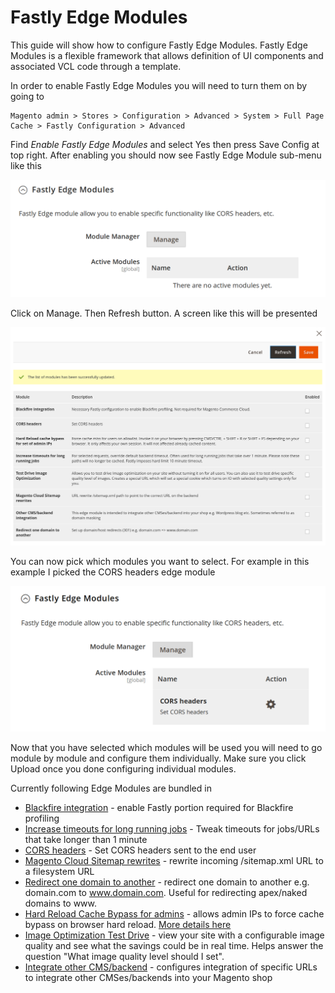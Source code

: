 # Fastly Edge Modules

This guide will show how to configure Fastly Edge Modules. Fastly Edge Modules
is a flexible framework that allows definition of UI components and associated VCL
code through a template.

In order to enable Fastly Edge Modules you will need to turn them on by going to

```
Magento admin > Stores > Configuration > Advanced > System > Full Page Cache > Fastly Configuration > Advanced
```

Find *Enable Fastly Edge Modules* and select Yes then press Save Config at top right. After enabling you 
should now see Fastly Edge Module sub-menu like this

![Fastly Edge Modules Main Screen](../../images/guides/edge-modules/fastly-edgemodules-first-use.png "Fastly Edge Modules Main Screen")

Click on Manage. Then Refresh button. A screen like this will be presented

![Fastly Edge Modules Selection Screen](../../images/guides/edge-modules/fastly-edge-modules-list-of-modules.png "Fastly Edge Modules Selection Screen")

You can now pick which modules you want to select. For example in this example I picked the CORS headers edge module

![Fastly Edge Modules Main Screen with one enabled module](../../images/guides/edge-modules/fastly-edgemodules-onemodule.png "Fastly Edge Modules Main Screen with one enabled module")

Now that you have selected which modules will be used you will need to go module by module and
configure them individually. Make sure you click Upload once you done configuring individual modules.

Currently following Edge Modules are bundled in

- [Blackfire integration](https://github.com/fastly/fastly-magento2/blob/master/Documentation/Guides/Edge-Modules/EDGE-MODULE-BLACKFIRE-INTEGRATION.md) - enable Fastly portion required for Blackfire profiling
- [Increase timeouts for long running jobs](https://github.com/fastly/fastly-magento2/blob/master/Documentation/Guides/Edge-Modules/EDGE-MODULE-INCREASE-TIMEOUTS-LONG-JOBS.md) - Tweak timeouts for jobs/URLs that take longer than 1 minute
- [CORS headers](https://github.com/fastly/fastly-magento2/blob/master/Documentation/Guides/Edge-Modules/EDGE-MODULE-CORS-HEADERS.md) - Set CORS headers sent to the end user
- [Magento Cloud Sitemap rewrites](https://github.com/fastly/fastly-magento2/blob/master/Documentation/Guides/Edge-Modules/EDGE-MODULE-CLOUD-SITEMAP-REWRITE.md) - rewrite incoming /sitemap.xml URL to
a filesystem URL
- [Redirect one domain to another](https://github.com/fastly/fastly-magento2/blob/master/Documentation/Guides/Edge-Modules/EDGE-MODULE-REDIRECT-DOMAIN.md) - redirect one domain to another e.g. domain.com 
to www.domain.com. Useful for redirecting apex/naked domains to www.
- [Hard Reload Cache Bypass for admins](https://github.com/fastly/fastly-magento2/blob/master/Documentation/Guides/Edge-Modules/EDGE-MODULE-HARD-RELOAD-CACHE-BYPASS.md) - allows admin IPs to force cache bypass on browser hard reload. [More details here](https://github.com/fastly/fastly-magento2/issues/147)
- [Image Optimization Test Drive](https://github.com/fastly/fastly-magento2/blob/master/Documentation/Guides/Edge-Modules/EDGE-MODULE-IMAGE-OPTIMIZATION-TEST-DRIVE.md) - view your site with a configurable image quality and see what the savings could be in real time. Helps answer the question "What image quality level should I set".
- [Integrate other CMS/backend](https://github.com/fastly/fastly-magento2/blob/master/Documentation/Guides/Edge-Modules/EDGE-MODULE-OTHER-CMS-INTEGRATION.md) - configures integration of specific URLs to integrate  other CMSes/backends into your Magento shop

